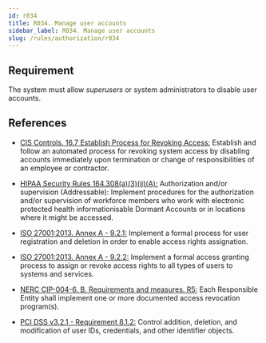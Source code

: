 ```yaml
---
id: r034
title: R034. Manage user accounts
sidebar_label: R034. Manage user accounts
slug: /rules/authorization/r034
---
```


## Requirement

The system must allow *superusers* or system administrators to disable user
accounts.

## References

- [CIS Controls. 16.7 Establish Process for Revoking Access:](https://www.cisecurity.org/controls/)
Establish and follow an automated process for revoking system access by
disabling accounts immediately upon termination or change of responsibilities
of an employee or contractor.

- [HIPAA Security Rules 164.308(a)(3)(ii)(A):](https://www.law.cornell.edu/cfr/text/45/164.308)
Authorization and/or supervision (Addressable):
Implement procedures for the authorization and/or supervision
of workforce members who work with electronic protected health informationisable Dormant
Accounts or in locations where it might be accessed.

- [ISO 27001:2013. Annex A - 9.2.1:](https://www.iso.org/obp/ui/#iso:std:54534:en)
Implement a formal process for user registration and deletion in order to
enable access rights assignation.

- [ISO 27001:2013. Annex A - 9.2.2:](https://www.iso.org/obp/ui/#iso:std:54534:en)
Implement a formal access granting process to assign or revoke access rights
to all types of users to systems and services.

- [NERC CIP-004-6. B. Requirements and measures. R5:](https://www.nerc.com/pa/Stand/Reliability%20Standards/CIP-004-6.pdf)
Each Responsible Entity shall implement one or more documented access
revocation program(s).

- [PCI DSS v3.2.1 - Requirement 8.1.2:](https://www.pcisecuritystandards.org/documents/PCI_DSS_v3-2-1.pdf)
Control addition, deletion, and modification of user IDs, credentials,
and other identifier objects.

